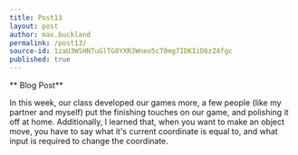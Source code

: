 ```yaml
---
title: Post13
layout: post
author: max.buckland
permalink: /post13/
source-id: 1zaU3WSHNTuGlTG0YXR3Wneo5cT0mg7IDKIiD6zZ4fgc
published: true
---
```

**                   Blog Post**

In this week, our class developed our games more, a few people (like my partner and myself) put the finishing touches on our game, and polishing it off at home. Additionally, I learned that, when you want to make an object move, you have to say what it's current coordinate is equal to, and what input is required to change the coordinate.


